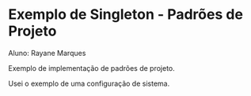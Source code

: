 # Exemplo de Singleton - Padrões de Projeto

Aluno: Rayane Marques

Exemplo de implementação de padrões de projeto.

Usei o exemplo de uma configuração de sistema.